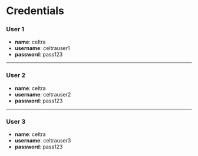 # Credentials

### User 1
- **name**: celtra
- **username**: celtrauser1
- **password**: pass123

---

### User 2
- **name**: celtra
- **username**: celtrauser2
- **password**: pass123

---

### User 3
- **name**: celtra
- **username**: celtrauser3
- **password**: pass123